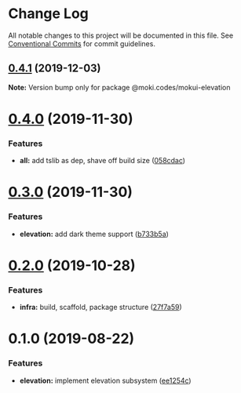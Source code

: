 # Change Log

All notable changes to this project will be documented in this file.
See [Conventional Commits](https://conventionalcommits.org) for commit guidelines.

## [0.4.1](https://github.com/moki/mokui/compare/@moki.codes/mokui-elevation@0.4.0...@moki.codes/mokui-elevation@0.4.1) (2019-12-03)

**Note:** Version bump only for package @moki.codes/mokui-elevation





# [0.4.0](https://github.com/moki/mokui/compare/@moki.codes/mokui-elevation@0.3.0...@moki.codes/mokui-elevation@0.4.0) (2019-11-30)


### Features

* **all:** add tslib as dep, shave off build size ([058cdac](https://github.com/moki/mokui/commit/058cdac5f625b4ac346a28b6c12e0a3998599f0f))





# [0.3.0](https://github.com/moki/mokui/compare/@moki.codes/mokui-elevation@0.2.0...@moki.codes/mokui-elevation@0.3.0) (2019-11-30)


### Features

* **elevation:** add dark theme support ([b733b5a](https://github.com/moki/mokui/commit/b733b5adab72b921df624d0e925c6817ee0c59ab))





# [0.2.0](https://github.com/moki/mokui/compare/@moki.codes/mokui-elevation@0.1.0...@moki.codes/mokui-elevation@0.2.0) (2019-10-28)


### Features

* **infra:** build, scaffold, package structure ([27f7a59](https://github.com/moki/mokui/commit/27f7a59))





# 0.1.0 (2019-08-22)


### Features

* **elevation:** implement elevation subsystem ([ee1254c](https://github.com/moki/mokui/commit/ee1254c))
